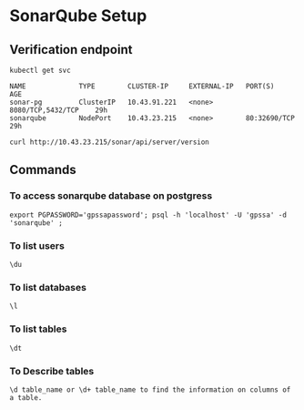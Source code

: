 # SonarQube Setup

## Verification endpoint
    kubectl get svc
    
    NAME             TYPE        CLUSTER-IP     EXTERNAL-IP   PORT(S)              AGE
    sonar-pg         ClusterIP   10.43.91.221   <none>        8080/TCP,5432/TCP    29h
    sonarqube        NodePort    10.43.23.215   <none>        80:32690/TCP         29h

    curl http://10.43.23.215/sonar/api/server/version

## Commands
### To access sonarqube database on postgress
    export PGPASSWORD='gpssapassword'; psql -h 'localhost' -U 'gpssa' -d 'sonarqube' ;
### To list users
    \du
### To list databases    
    \l    
### To list tables
    \dt    
### To Describe tables
    \d table_name or \d+ table_name to find the information on columns of a table.        
